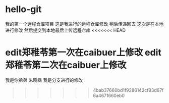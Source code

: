 # hello-git
我的第一个远程仓库项目
这是我进行的远程仓库修改 稍后传递回去
这次是在本地进行修改 然后提交到本地最后上传远程仓库
<<<<<<< HEAD

edit郑稚苓第一次在caibuer上修改
edit郑稚苓第二次在caibuer上修改
=======
我是你弟弟  朱晓磊 
我是分支进行的修改
>>>>>>> 4bab37660bd1f9286142cf83d67f6a4671660eb0

